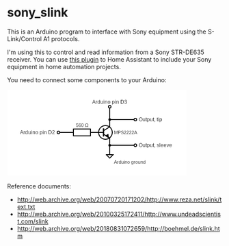 sony_slink
==========

This is an Arduino program to interface with Sony equipment using the
S-Link/Control A1 protocols.

I'm using this to control and read information from a Sony STR-DE635
receiver. You can use [this plugin](https://github.com/robho/hass_sony_slink)
to Home Assistant to include your Sony equipment in home automation projects.

You need to connect some components to your Arduino:

![circuit](circuit.png)

Reference documents:
* http://web.archive.org/web/20070720171202/http://www.reza.net/slink/text.txt
* http://web.archive.org/web/20100325172411/http://www.undeadscientist.com/slink
* http://web.archive.org/web/20180831072659/http://boehmel.de/slink.htm
